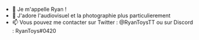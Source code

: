 - 👋 Je m'appelle Ryan !
- 👀 J'adore l'audiovisuel et la photographie plus particulierement
- 📫 Vous pouvez me contacter sur Twitter : @RyanToysTT ou sur Discord : RyanToys#0420

<!---
RyanToys/RyanToys is a ✨ special ✨ repository because its `README.md` (this file) appears on your GitHub profile.
You can click the Preview link to take a look at your changes.
--->
